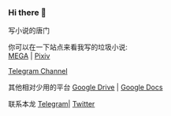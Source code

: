 ### Hi there 👋
写小说的唐门


你可以在一下站点来看我写的垃圾小说:  
[MEGA](https://mega.nz/#F!bJRx1KLT!_XN_92cmsPGypMMrcWYz1A) | 
[Pixiv](https://www.pixiv.net/member.php?id=16721009)


[Telegram Channel](https://t.me/s/TNTwwxs)

其他相对少用的平台
[Google Drive](https://drive.google.com/folderview?id=1IzjxlC_7yyj47kygMXeFpRSjgaKfruVx) | 
[Google Docs](https://docs.google.com/document/d/1AfxgeUNo_B8ZujuMcrDUePDomQDXRpdQxFWPWD8E1Og)

联系本龙
[Telegram](https://t.me/TNT_wwxs)|
[Twitter](https://twitter.com/TNT_wwxs)



[]()


